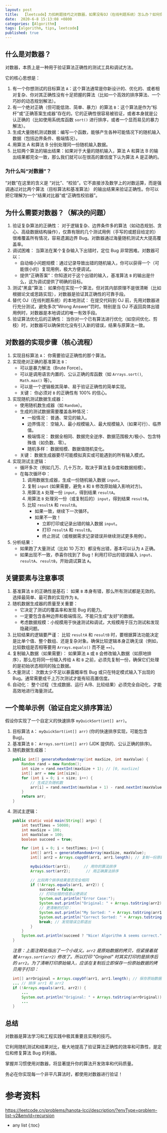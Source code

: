 ```yaml
---
layout: post
title:  【leetcode】力扣刷题技巧之对数器，如果没有OJ（在线判题系统）怎么办？如何保障本地代码的正确性
date:  2020-6-8 15:13:08 +0800
categories: [Algorithm]
tags: [algorithm, tips, leetcode]
published: true
---
```


## 什么是对数器？

对数器，本质上是一种用于验证算法正确性的测试工具和调试方法。 

它的核心思想是：

1.  有一个你想测试的目标算法 `A`：这个算法通常是你新设计的、优化的、或者相对复杂、你对其正确性没有十足把握的算法（比如一个高效的排序算法、一个巧妙的动态规划解法）。
2.  有一个绝对正确（但可能低效、简单、暴力）的算法 `B`：这个算法是作为“标杆”或“正确答案生成器”存在的。它的正确性很容易被验证，或者本身就是公认正确的（比如使用系统库函数 `sort()` 进行排序，或者一个显而易见的暴力解法）。
3.  生成大量随机测试数据：编写一个函数，能够产生各种可能情况下的随机输入数据（包括边界条件、极端情况）。
4.  用算法 A 和算法 B 分别处理同一份随机输入数据。
5.  比较两个算法的输出结果：如果对于大量的随机输入，算法 A 和算法 B 的输出结果都完全一致，那么我们就可以在很高的置信度下认为算法 A 是正确的。

### 为什么叫“对数器”？

“对数”在这里的含义是 “对比”、“校验”。它不直接涉及数学上的对数运算，而是强调通过对比两个算法（目标算法和基准算法） 的输出结果来验证正确性。你可以把它理解为一个“结果对比器”或“正确性校验器”。

## 为什么需要对数器？（解决的问题）

1.  验证复杂算法的正确性： 对于逻辑复杂、边界条件多的算法（如动态规划、贪心、高级数据结构操作），仅靠有限的几个测试用例（手写的或题目给定的）很难覆盖所有情况，容易遗漏边界 Bug。对数器通过海量随机测试大大提高覆盖率。
2.  调试困难： 当算法在某个复杂输入下出错时，定位 Bug 非常困难。对数器可以：
    *   自动缩小问题规模：通过记录导致出错的随机输入，你可以获得一个（可能很小的）复现用例，极大方便调试。
    *   提供“正确答案”：你知道对于这个出错的输入，基准算法 `B` 的输出是什么，这为调试提供了明确的目标。
3.  测试“黑盒”算法： 如果你在实现一个算法，但对其内部原理不是很清晰（比如根据论文或思路实现），对数器是验证其正确性的可靠手段。
4.  替代 OJ（在线判题系统）的本地测试： 在提交代码到 OJ 前，先用对数器进行充分测试，避免多次“Wrong Answer”罚时。特别是当 OJ 不返回具体出错用例时，对数器是本地调试的唯一有效手段。
5.  验证算法优化后的正确性： 当你对一个已有算法进行优化（如空间优化、剪枝）时，对数器可以确保优化没有引入新的错误，结果与原算法一致。

## 对数器的实现步骤（核心流程）

1.  实现目标算法 `A`： 你需要验证正确性的那个算法。
2.  实现绝对正确的基准算法 `B`：
    *   可以是暴力解法（Brute Force）。
    *   可以是调用语言内置的、公认正确的库函数（如 `Arrays.sort()`, `Math.max()` 等）。
    *   可以是一个逻辑极其简单、易于验证正确性的简单实现。
    *   关键： 你必须对 `B` 的正确性有 100% 的信心。
3.  实现随机测试数据生成器：
    *   使用随机数生成器（如 `Random`）。
    *   生成的测试数据需要覆盖各种情况：
        *   一般情况： 普通、常见的输入。
        *   边界情况： 空输入、最小规模输入、最大规模输入（如果可行）、临界值。
        *   极端情况： 数据全相同、数据完全逆序、数据范围极大/极小、包含特殊值（如负数、零）。
        *   随机多样： 数据规模、数据值随机变化。
    *   关键： 数据生成器要尽可能模拟真实或可能遇到的所有输入模式。
4.  实现测试主逻辑：
    *   循环多次（例如几万、几十万次，取决于算法复杂度和数据规模）。
    *   在每次循环中：
        1.  调用数据生成器，生成一份随机输入数据 `input`。
        2.  复制 `input` (如果需要，避免 `A` 和 `B` 修改原始输入影响对方)。
        3.  用算法 `A` 处理一份 `input`，得到结果 `resultA`。
        4.  用算法 `B` 处理另一份（或复制后的）`input`，得到结果 `resultB`。
        5.  比较 `resultA` 和 `resultB`。
            *   如果一致，继续下一次循环。
            *   如果不一致！
                *   立即打印或记录出错的输入数据 `input`。
                *   打印 `resultA` 和 `resultB`。
                *   终止测试（或根据需求记录错误并继续测试更多用例）。
5.  分析结果：
    *   如果跑了大量测试（比如 10 万次）都没有出错，基本可以认为 `A` 正确。
    *   如果出现不一致，恭喜你找到了 Bug！利用打印出的错误输入 `input`、`resultA`、`resultB`，开始调试算法 `A`。

## 关键要素与注意事项

1.  基准算法 `B` 的正确性是基石： 如果 `B` 本身有错，那么所有测试都是无效的。选择最简单、最可靠的实现作为 `B`。
2.  随机数据生成器的质量至关重要：
    *   它决定了测试的覆盖率和发现 Bug 的能力。
    *   一定要包含各种边界和极端情况。不能只生成“友好”的数据。
    *   考虑数据规模：小规模用于快速测试和调试，大规模用于压力测试和发现隐藏问题。
3.  比较结果的逻辑要严谨： 比较 `resultA` 和 `resultB` 时，要根据算法功能决定是比单个值、整个数组、还是复杂对象。确保比较逻辑本身正确无误（例如，比较数组是否相等要用 `Arrays.equals()` 而不是 `==`）。
4.  复制输入数据（如果需要）： 如果算法 `A` 或 `B` 会修改输入数据（如原地排序），那么在将同一份输入传给 `A` 和 `B` 之前，必须先复制一份，确保它们处理的是初始状态相同的独立数据。
5.  大量测试： 次数太少不足以暴露概率性 Bug 或只在特定模式输入下出现的 Bug。通常需要成千上万次测试才能有较高置信度。
6.  自动化： 整个过程（生成数据、运行 A/B、比较结果）必须完全自动化，才能高效地进行海量测试。

## 一个简单示例（验证自定义排序算法）

假设你实现了一个自定义的快速排序 `myQuickSort(int[] arr)`。

1.  目标算法 `A`： `myQuickSort(int[] arr)` (你的快速排序实现，可能包含 Bug)。
2.  基准算法 `B`： `Arrays.sort(int[] arr)` (JDK 提供的、公认正确的排序)。
3.  随机数据生成器：
    ```java
    public int[] generateRandomArray(int maxSize, int maxValue) {
        Random rand = new Random();
        int size = rand.nextInt(maxSize + 1); // [0, maxSize]
        int[] arr = new int[size];
        for (int i = 0; i < size; i++) {
            // 生成正负随机数
            arr[i] = rand.nextInt(maxValue + 1) - rand.nextInt(maxValue + 1);
        }
        return arr;
    }
    ```
4.  测试主逻辑：
    ```java
    public static void main(String[] args) {
        int testTimes = 50000;
        int maxSize = 100;
        int maxValue = 100;
        boolean succeed = true;

        for (int i = 0; i < testTimes; i++) {
            int[] arr1 = generateRandomArray(maxSize, maxValue);
            int[] arr2 = Arrays.copyOf(arr1, arr1.length); // 复制一份原始数据

            myQuickSort(arr1);      // 用你的算法排序
            Arrays.sort(arr2);       // 用正确算法排序

            // 比较两个排序结果是否完全相同
            if (!Arrays.equals(arr1, arr2)) {
                succeed = false;
                // 打印出错的信息以便调试
                System.out.println("Error Case:");
                System.out.println("Original: " + Arrays.toString(arr2)); // arr2 是原始数据的拷贝，但被 Arrays.sort 排序了？这里逻辑有点歧义
                // 更清晰的打印：
                System.out.println("My Sorted: " + Arrays.toString(arr1));
                System.out.println("Correct Sorted: " + Arrays.toString(arr2));
                break; // 发现错误立即退出
            }
        }
        System.out.println(succeed ? "Nice! Algorithm A seems correct." : "Fucking Bug Found!");
    }
    ```
    *注意：上面注释处指出了一个小歧义。`arr2` 是原始数据的拷贝，但紧接着就被 `Arrays.sort(arr2)` 修改了。所以打印 "Original" 时其实打印的是排序后的 `arr2`。为了清晰打印原始输入，应该在复制后立即保存一份原始数据的拷贝用于打印：*
    ```java
    int[] arrOriginal = Arrays.copyOf(arr1, arr1.length); // 保存原始数据用于打印
    ... // 排序 arr1 和 arr2
    if (!Arrays.equals(arr1, arr2)) {
        ...
        System.out.println("Original: " + Arrays.toString(arrOriginal));
        ...
    }
    ```

## 总结

对数器是算法学习和工程实践中极其重要且实用的技巧。

它利用随机测试和结果对比，极大地提高了验证算法正确性的效率和可靠性，是定位和修复算法 Bug 的利器。

掌握并习惯使用对数器，将显著提升你的算法开发效率和代码质量。

务必在你实现每一个非平凡算法时，都使用对数器进行验证！

# 参考资料

https://leetcode.cn/problems/hanota-lcci/description/?envType=problem-list-v2&envId=recursion

* any list
{:toc}